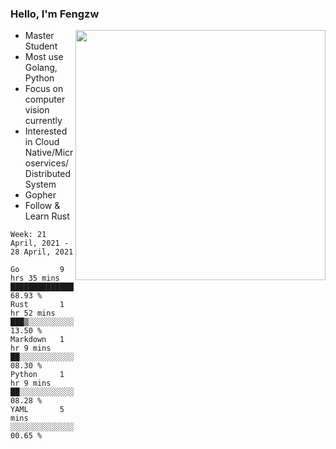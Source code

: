 ### Hello, I'm Fengzw

<img align="right" src="https://github-readme-stats.vercel.app/api?username=zhiwei-Feng&show_icons=true&icon_color=000000&text_color=000000&bg_color=ffffff&hide_title=false&title_color=000000" width="400" />

- Master Student
- Most use Golang, Python
- Focus on computer vision currently
- Interested in Cloud Native/Microservices/Distributed System
- Gopher
- Follow & Learn Rust
  
<!--START_SECTION:waka-->
```text
Week: 21 April, 2021 - 28 April, 2021

Go         9 hrs 35 mins   █████████████████▒░░░░░░░   68.93 % 
Rust       1 hr 52 mins    ███▒░░░░░░░░░░░░░░░░░░░░░   13.50 % 
Markdown   1 hr 9 mins     ██░░░░░░░░░░░░░░░░░░░░░░░   08.30 % 
Python     1 hr 9 mins     ██░░░░░░░░░░░░░░░░░░░░░░░   08.28 % 
YAML       5 mins          ░░░░░░░░░░░░░░░░░░░░░░░░░   00.65 % 
```
<!--END_SECTION:waka-->
</p>



<!--
[![github stats](https://github-readme-stats.vercel.app/api?username=zhiwei-Feng&theme=tokyonight&show_icons=true)](https://github.com/anuraghazra/github-readme-stats)
-->




<!--
**zhiwei-Feng/zhiwei-Feng** is a ✨ _special_ ✨ repository because its `README.md` (this file) appears on your GitHub profile.

Here are some ideas to get you started:

- 🔭 I’m currently working on ...
- 🌱 I’m currently learning ...
- 👯 I’m looking to collaborate on ...
- 🤔 I’m looking for help with ...
- 💬 Ask me about ...
- 📫 How to reach me: ...
- 😄 Pronouns: ...
- ⚡ Fun fact: ...
-->



